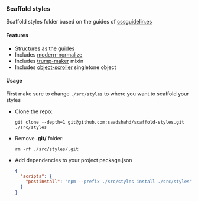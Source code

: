 ### Scaffold styles

Scaffold styles folder based on the guides of [cssguidelin.es](https://cssguidelin.es/)


#### Features
  - Structures as the guides
  - Includes [modern-normalize](https://github.com/sindresorhus/modern-normalize)
  - Includes [trump-maker](https://github.com/saadshahd/scss-mixin-trump-maker) mixin
  - Includes [object-scroller](https://github.com/saadshahd/scss-mixin-object-scroller) singletone object

#### Usage
  First make sure to change `./src/styles` to where you want to scaffold your styles

  - Clone the repo:
    ```
    git clone --depth=1 git@github.com:saadshahd/scaffold-styles.git ./src/styles
    ```
  - Remove **.git/** folder:
    ```
    rm -rf ./src/styles/.git
    ```
  - Add dependencies to your project package.json
    ```json
    {
      "scripts": {
        "postinstall": "npm --prefix ./src/styles install ./src/styles"
      }
    }
    ```
